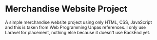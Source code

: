 # Merchandise Website Project

A simple merchandise website project using only HTML, CSS, JavaScript and this is taken from Web Programming Unpas references.
I only use Laravel for placement, nothing else because it doesn't use BackEnd yet.
